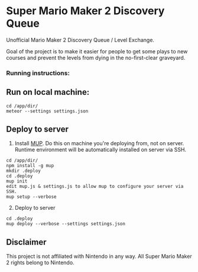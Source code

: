 # Super Mario Maker 2 Discovery Queue
Unofficial Mario Maker 2 Discovery Queue / Level Exchange.

Goal of the project is to make it easier for people to get some plays to new courses and prevent the levels from dying in the no-first-clear graveyard.

### Running instructions:

## Run on local machine:
```
cd /app/dir/
meteor --settings settings.json
```

## Deploy to server

1) Install [MUP](http://meteor-up.com/). Do this on machine you're deploying from, not on server. Runtime environment will be automatically installed on server via SSH.

```
cd /app/dir/
npm install -g mup
mkdir .deploy
cd .deploy
mup init
edit mup.js & settings.js to allow mup to configure your server via SSH.
mup setup --verbose
```

2) Deploy to server
```
cd .deploy
mup deploy --verbose --settings settings.json
```

## Disclaimer

This project is not affiliated with Nintendo in any way. All Super Mario Maker 2 rights belong to Nintendo.

